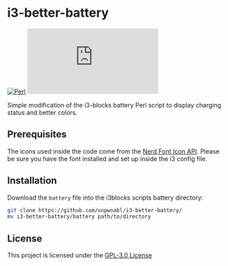 # i3-better-battery

[![Perl](https://img.shields.io/badge/Language-Perl-blue)]([https://www.perl.org/])
[![License](https://img.shields.io/github/license/unpwnabl/TODO.sh)](./LICENSE)

Simple modification of the i3-blocks battery Perl script to display charging status and better colors.

## Prerequisites
The icons used inside the code come from the [Nerd Font Icon API](https://www.nerdfonts.com/cheat-sheet). Please be sure you have the font installed and set up inside the i3 config file.

## Installation
Download the `battery` file into the i3blocks scripts battery directory:
```bash
git clone https://github.com/unpwnabl/i3-better-battery/
mv i3-better-battery/battery path/to/directory
```

## License
This project is licensed under the [GPL-3.0 License](https://www.gnu.org/licenses/gpl-3.0.html)
